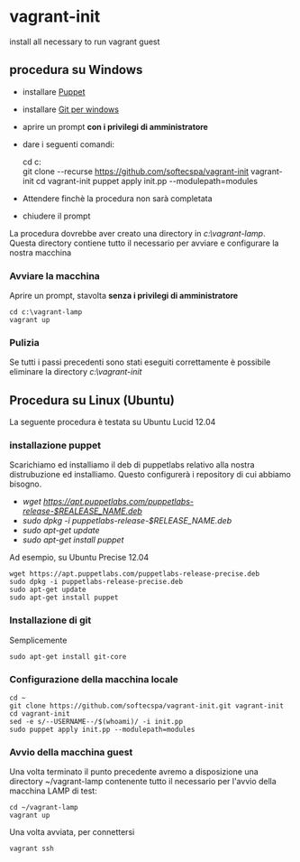 vagrant-init
============

install all necessary to run vagrant guest

## procedura su Windows

 * installare [Puppet](https://downloads.puppetlabs.com/windows/puppet-3.6.1.msi)
 * installare [Git per windows](https://github.com/msysgit/msysgit/releases/download/Git-1.9.2-preview20140411/Git-1.9.2-preview20140411.exe)
 * aprire un prompt **con i privilegi di amministratore**
 * dare i seguenti comandi:

    cd c:\
    git clone --recurse https://github.com/softecspa/vagrant-init vagrant-init
    cd vagrant-init
    puppet apply init.pp --modulepath=modules

 * Attendere finchè la procedura non sarà completata
 * chiudere il prompt

La procedura dovrebbe aver creato una directory in *c:\vagrant-lamp*. Questa directory contiene tutto il necessario per avviare e configurare la nostra macchina

### Avviare la macchina
Aprire un prompt, stavolta **senza i privilegi di amministratore**

    cd c:\vagrant-lamp
    vagrant up

### Pulizia
Se tutti i passi precedenti sono stati eseguiti correttamente è possibile eliminare la directory *c:\vagrant-init*

## Procedura su Linux (Ubuntu)
La seguente procedura è testata su Ubuntu Lucid 12.04

### installazione puppet
Scarichiamo ed installiamo il deb di puppetlabs relativo alla nostra distrubuzione ed installiamo. Questo configurerà i repository di cui abbiamo bisogno.

 * *wget https://apt.puppetlabs.com/puppetlabs-release-$REALEASE_NAME.deb*
 * *sudo dpkg -i puppetlabs-release-$RELEASE_NAME.deb*
 * *sudo apt-get update*
 * *sudo apt-get install puppet*

Ad esempio, su Ubuntu Precise 12.04

    wget https://apt.puppetlabs.com/puppetlabs-release-precise.deb
    sudo dpkg -i puppetlabs-release-precise.deb
    sudo apt-get update
    sudo apt-get install puppet

### Installazione di git
Semplicemente

    sudo apt-get install git-core

### Configurazione della macchina locale
    cd ~
    git clone https://github.com/softecspa/vagrant-init.git vagrant-init
    cd vagrant-init
    sed -e s/--USERNAME--/$(whoami)/ -i init.pp
    sudo puppet apply init.pp --modulepath=modules

### Avvio della macchina guest
Una volta terminato il punto precedente avremo a disposizione una directory ~/vagrant-lamp contenente tutto il necessario per l'avvio della macchina LAMP di test:

    cd ~/vagrant-lamp
    vagrant up

Una volta avviata, per connettersi

    vagrant ssh
